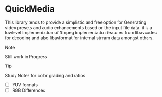 # QuickMedia

This library tends to provide a simplistic and free option for Generating video presets and audio enhancements based on the input file data. it is a lowlevel implementation of ffmpeg implementation features from libavcodec for decoding and also libavformat for internal stream data amongst others.

>[!NOTE]
> Still work in Progress

>[!TIP]
>Study Notes for color grading and ratios
-[ ] YUV formats
-[ ] RGB Differences